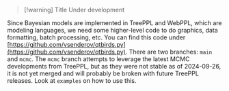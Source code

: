 > [!warning] Title
> Under development

Since Bayesian models are implemented in TreePPL and WebPPL, which are modeling languages, we need some higher-level code to do graphics, data formatting, batch processing, etc.  You can find this code under [https://github.com/vsenderov/qtbirds.py](https://github.com/vsenderov/qtbirds.py).  There are two branches: `main` and `mcmc`.  The `mcmc` branch attempts to leverage the latest MCMC developments from TreePPL, but as they were not stable as of 2024-09-26, it is not yet merged and will probably be broken with future TreePPL releases.  Look at `examples` on how to use this.

